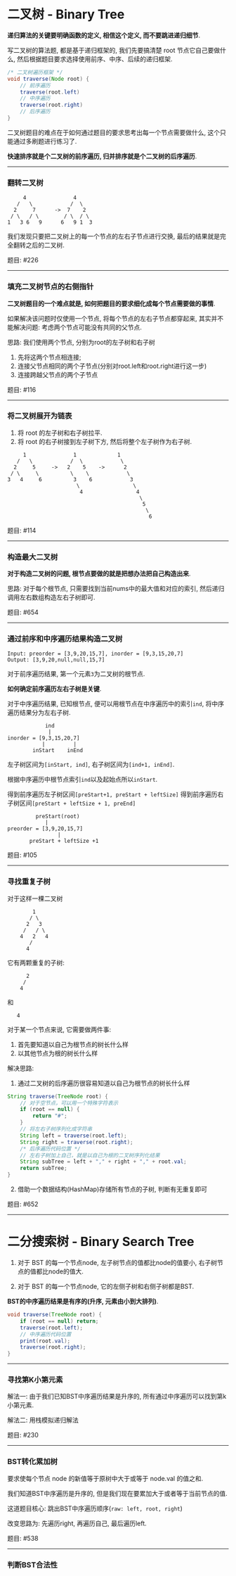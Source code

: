 # 二叉树 - Binary Tree

**递归算法的关键要明确函数的定义, 相信这个定义, 而不要跳进递归细节**.

写二叉树的算法题, 都是基于递归框架的, 
我们先要搞清楚 root 节点它自己要做什么,
然后根据题目要求选择使用前序、中序、后续的递归框架.

```java
/* 二叉树遍历框架 */
void traverse(Node root) {
    // 前序遍历
    traverse(root.left)
    // 中序遍历
    traverse(root.right)
    // 后序遍历
}
```

二叉树题目的难点在于如何通过题目的要求思考出每一个节点需要做什么, 这个只能通过多刷题进行练习了.

**快速排序就是个二叉树的前序遍历, 归并排序就是个二叉树的后序遍历**.

---

### 翻转二叉树

```
     4               4
   /   \            /  \
  2     7      ->  7    2
 / \   / \        / \  / \
1   3 6   9      6   9 1  3
```

我们发现只要把二叉树上的每一个节点的左右子节点进行交换, 最后的结果就是完全翻转之后的二叉树.

题目: #226

---

### 填充二叉树节点的右侧指针

**二叉树题目的一个难点就是, 如何把题目的要求细化成每个节点需要做的事情**.

如果解决该问题时仅使用一个节点, 将每个节点的左右子节点都穿起来, 其实并不能解决问题: 
考虑两个节点可能没有共同的父节点.

思路: 我们使用两个节点, 分别为root的左子树和右子树
1. 先将这两个节点相连接;
2. 连接父节点相同的两个子节点(分别对root.left和root.right进行这一步)
3. 连接跨越父节点的两个子节点

题目: #116

---

### 将二叉树展开为链表

1. 将 root 的左子树和右子树拉平.
2. 将 root 的右子树接到左子树下方, 然后将整个左子树作为右子树.

```
     1               1             1         
   /   \            /  \            \
  2     5     ->   2    5    ->      2    
 / \     \          \    \            \
3   4     6          3    6            3
                      \                 \
                       4                 4
                                          \
                                           5
                                            \
                                             6
```

题目: #114

---

### 构造最大二叉树

**对于构造二叉树的问题, 根节点要做的就是把想办法把自己构造出来**.

思路: 对于每个根节点, 只需要找到当前nums中的最大值和对应的索引, 然后递归调用左右数组构造左右子树即可.

题目: #654

---

### 通过前序和中序遍历结果构造二叉树

```
Input: preorder = [3,9,20,15,7], inorder = [9,3,15,20,7]
Output: [3,9,20,null,null,15,7]
```

对于前序遍历结果, 第一个元素`3`为二叉树的根节点.

**如何确定前序遍历左右子树是关键**.

对于中序遍历结果, 已知根节点, 便可以用根节点在中序遍历中的索引`ind`,
将中序遍历结果分为左右子树.

```     
            ind
             |
inorder = [9,3,15,20,7]
           |         |
        inStart    inEnd
```

左子树区间为`[inStart, ind]`, 右子树区间为`[ind+1, inEnd]`.

根据中序遍历中根节点索引`ind`以及起始点所以`inStart`.

得到前序遍历左子树区间`[preStart+1, preStart + leftSize]`
得到前序遍历右子树区间`[preStart + leftSize + 1, preEnd]`

```        
         preStart(root)
            |
preorder = [3,9,20,15,7]
                |
       preStart + leftSize +1
```

题目: #105

---

### 寻找重复子树

对于这样一棵二叉树

```
        1
       / \
      2   3
     /   / \
    4   2   4
       /
      4
```

它有两颗重复的子树:

```
      2
     /     
    4
```

和

```
   4
```

对于某一个节点来说, 它需要做两件事:

1. 首先要知道以自己为根节点的树长什么样
2. 以其他节点为根的树长什么样

解决思路:

1. 通过二叉树的后序遍历很容易知道以自己为根节点的树长什么样

```java
String traverse(TreeNode root) {
    // 对于空节点，可以用一个特殊字符表示
    if (root == null) {
        return "#";
    }
    // 将左右子树序列化成字符串
    String left = traverse(root.left);
    String right = traverse(root.right);
    /* 后序遍历代码位置 */
    // 左右子树加上自己，就是以自己为根的二叉树序列化结果
    String subTree = left + "," + right + "," + root.val;
    return subTree;
}
```

2. 借助一个数据结构(HashMap)存储所有节点的子树, 判断有无重复即可

题目: #652

---

# 二分搜索树 - Binary Search Tree

1. 对于 BST 的每一个节点node, 左子树节点的值都比node的值要小, 右子树节点的值都比node的值大.

2. 对于 BST 的每一个节点node, 它的左侧子树和右侧子树都是BST.

**BST的中序遍历结果是有序的(升序, 元素由小到大排列)**.

```java
void traverse(TreeNode root) {
    if (root == null) return;
    traverse(root.left);
    // 中序遍历代码位置
    print(root.val);
    traverse(root.right);
}
```

---

### 寻找第K小第元素

解法一: 由于我们已知BST中序遍历结果是升序的, 所有通过中序遍历可以找到第k小第元素.

解法二: 用栈模拟递归解法

题目: #230

---

### BST转化累加树

要求使每个节点 node 的新值等于原树中大于或等于 node.val 的值之和.

我们知道BST中序遍历是升序的, 但是我们现在要累加大于或者等于当前节点的值.

这道题目核心: 跳出BST中序遍历顺序(`raw: left, root, right`)

改变思路为: 先遍历right, 再遍历自己, 最后遍历left.

题目: #538

---

### 判断BST合法性

